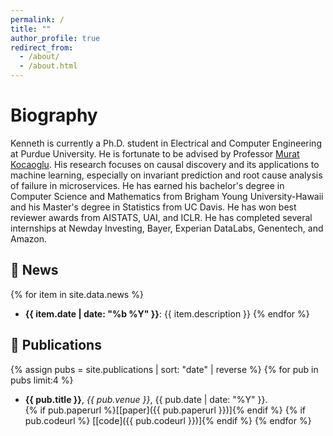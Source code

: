```yaml
---
permalink: /
title: ""
author_profile: true
redirect_from: 
  - /about/
  - /about.html
---
```


Biography
======

Kenneth is currently a Ph.D. student in Electrical and Computer Engineering at Purdue University. He is fortunate to be advised by Professor [Murat Kocaoglu](https://www.muratkocaoglu.com/). His research focuses on causal discovery and its applications to machine learning, especially on invariant prediction and root cause analysis of failure in microservices. He has earned his bachelor's degree in Computer Science and Mathematics from Brigham Young University-Hawaii and his Master's degree in Statistics from UC Davis. He has won best reviewer awards from AISTATS, UAI, and ICLR. He has completed several internships at Newday Investing, Bayer, Experian DataLabs, Genentech, and Amazon.


## 📰 News

{% for item in site.data.news %}
- **{{ item.date | date: "%b %Y" }}**: {{ item.description }}
{% endfor %}


## 📄 Publications

{% assign pubs = site.publications | sort: "date" | reverse %}
{% for pub in pubs limit:4 %}
- **{{ pub.title }}**, *{{ pub.venue }}*, {{ pub.date | date: "%Y" }}.  
  {% if pub.paperurl %}[[paper]({{ pub.paperurl }})]{% endif %}
  {% if pub.codeurl %} [[code]({{ pub.codeurl }})]{% endif %}
{% endfor %}